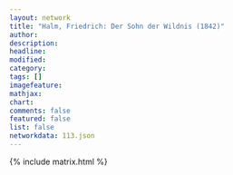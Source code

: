 ```yaml
---
layout: network
title: "Halm, Friedrich: Der Sohn der Wildnis (1842)"
author:
description:
headline:
modified:
category:
tags: []
imagefeature: 
mathjax: 
chart: 
comments: false
featured: false
list: false
networkdata: 113.json
---
```

{% include matrix.html %}

